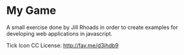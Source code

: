 # My Game

A small exercise done by Jill Rhoads in order to create examples for developing web applications in javascript.


Tick Icon CC License: http://fav.me/d3ihdb9